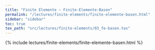 ```yaml
---
title: "Finite Elemente – Finite-Elemente-Basen"
permalink: "/lectures/finite-elements/finite-elemente-basen.html"
sidebar: "sidebar"
toc: true
tex_path: "src/lectures/finite-elements/03_fe-basen.tex"
---
```


{% include lectures/finite-elements/finite-elemente-basen.html %}